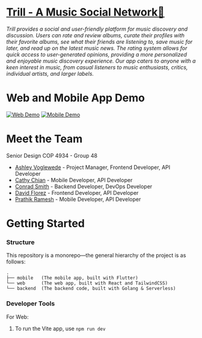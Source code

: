 # [Trill - A Music Social Network🎵](https://trytrill.com) 

_Trill provides a social and user-friendly platform for music discovery and discussion. Users can rate and review albums, curate their profiles with their favorite albums, see what their friends are listening to, save music for later, and read up on the latest music news. The rating system allows for quick access to user-generated opinions, providing a more personalized and enjoyable music discovery experience. Our app caters to anyone with a keen interest in music, from casual listeners to music enthusiasts, critics, individual artists, and larger labels._

# Web and Mobile App Demo
[![Web Demo](https://img.youtube.com/vi/FKsZonFF348/0.jpg)](https://www.youtube.com/watch?v=FKsZonFF348)
[![Mobile Demo](https://img.youtube.com/vi/orptIAxC-mc/0.jpg)](https://youtu.be/orptIAxC-mc)
# Meet the Team

Senior Design COP 4934 - Group 48

- [Ashley Voglewede](https://github.com/avwede) - Project Manager, Frontend Developer, API Developer
- [Cathy Chian](https://github.com/CathyChian) - Mobile Developer, API Developer
- [Conrad Smith](https://github.com/conradsmi) - Backend Developer, DevOps Developer
- [David Florez](https://github.com/DMFLo) - Frontend Developer, API Developer
- [Prathik Ramesh](https://github.com/prathik2001) - Mobile Developer, API Developer

# Getting Started

### Structure

This repository is a monorepo—the general hierarchy of the project is as follows:

```
.
├── mobile   (The mobile app, built with Flutter)
└── web      (The web app, built with React and TailwindCSS)
└── backend  (The backend code, built with Golang & Serverless)
```

### Developer Tools

For Web:

1. To run the Vite app, use `npm run dev`
<!-- 2. To run ESLint, use `npm run lint` and it will check all files in `src`
3. To run prettier, use `npm run format` -->
